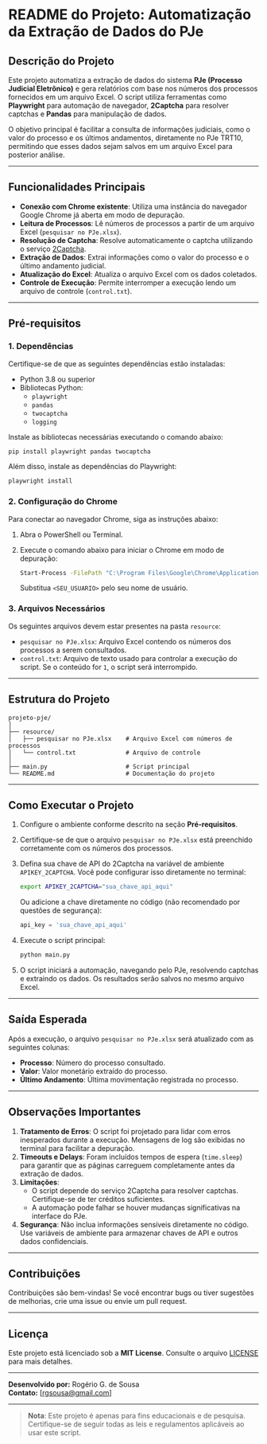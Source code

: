 # README do Projeto: Automatização da Extração de Dados do PJe

## Descrição do Projeto
Este projeto automatiza a extração de dados do sistema **PJe (Processo Judicial Eletrônico)** e gera relatórios com base nos números dos processos fornecidos em um arquivo Excel. O script utiliza ferramentas como **Playwright** para automação de navegador, **2Captcha** para resolver captchas e **Pandas** para manipulação de dados.

O objetivo principal é facilitar a consulta de informações judiciais, como o valor do processo e os últimos andamentos, diretamente no PJe TRT10, permitindo que esses dados sejam salvos em um arquivo Excel para posterior análise.

---

## Funcionalidades Principais
- **Conexão com Chrome existente**: Utiliza uma instância do navegador Google Chrome já aberta em modo de depuração.
- **Leitura de Processos**: Lê números de processos a partir de um arquivo Excel (`pesquisar no PJe.xlsx`).
- **Resolução de Captcha**: Resolve automaticamente o captcha utilizando o serviço [2Captcha](https://2captcha.com/).
- **Extração de Dados**: Extrai informações como o valor do processo e o último andamento judicial.
- **Atualização do Excel**: Atualiza o arquivo Excel com os dados coletados.
- **Controle de Execução**: Permite interromper a execução lendo um arquivo de controle (`control.txt`).

---

## Pré-requisitos

### 1. Dependências
Certifique-se de que as seguintes dependências estão instaladas:

- Python 3.8 ou superior
- Bibliotecas Python:
  - `playwright`
  - `pandas`
  - `twocaptcha`
  - `logging`

Instale as bibliotecas necessárias executando o comando abaixo:

```bash
pip install playwright pandas twocaptcha
```

Além disso, instale as dependências do Playwright:

```bash
playwright install
```

### 2. Configuração do Chrome
Para conectar ao navegador Chrome, siga as instruções abaixo:

1. Abra o PowerShell ou Terminal.
2. Execute o comando abaixo para iniciar o Chrome em modo de depuração:

   ```bash
   Start-Process -FilePath "C:\Program Files\Google\Chrome\Application\chrome.exe" -ArgumentList '--remote-debugging-port=9222', '--user-data-dir="C:\Users\<SEU_USUARIO>\AppData\Local\Google\Chrome\User Data"', '--profile-directory="Default"'
   ```

   Substitua `<SEU_USUARIO>` pelo seu nome de usuário.

### 3. Arquivos Necessários
Os seguintes arquivos devem estar presentes na pasta `resource`:

- `pesquisar no PJe.xlsx`: Arquivo Excel contendo os números dos processos a serem consultados.
- `control.txt`: Arquivo de texto usado para controlar a execução do script. Se o conteúdo for `1`, o script será interrompido.

---

## Estrutura do Projeto

```
projeto-pje/
│
├── resource/
│   ├── pesquisar no PJe.xlsx    # Arquivo Excel com números de processos
│   └── control.txt              # Arquivo de controle
│
├── main.py                      # Script principal
└── README.md                    # Documentação do projeto
```

---

## Como Executar o Projeto

1. Configure o ambiente conforme descrito na seção **Pré-requisitos**.
2. Certifique-se de que o arquivo `pesquisar no PJe.xlsx` está preenchido corretamente com os números dos processos.
3. Defina sua chave de API do 2Captcha na variável de ambiente `APIKEY_2CAPTCHA`. Você pode configurar isso diretamente no terminal:

   ```bash
   export APIKEY_2CAPTCHA="sua_chave_api_aqui"
   ```

   Ou adicione a chave diretamente no código (não recomendado por questões de segurança):

   ```python
   api_key = 'sua_chave_api_aqui'
   ```

4. Execute o script principal:

   ```bash
   python main.py
   ```

5. O script iniciará a automação, navegando pelo PJe, resolvendo captchas e extraindo os dados. Os resultados serão salvos no mesmo arquivo Excel.

---

## Saída Esperada

Após a execução, o arquivo `pesquisar no PJe.xlsx` será atualizado com as seguintes colunas:

- **Processo**: Número do processo consultado.
- **Valor**: Valor monetário extraído do processo.
- **Último Andamento**: Última movimentação registrada no processo.

---

## Observações Importantes

1. **Tratamento de Erros**: O script foi projetado para lidar com erros inesperados durante a execução. Mensagens de log são exibidas no terminal para facilitar a depuração.
2. **Timeouts e Delays**: Foram incluídos tempos de espera (`time.sleep`) para garantir que as páginas carreguem completamente antes da extração de dados.
3. **Limitações**:
   - O script depende do serviço 2Captcha para resolver captchas. Certifique-se de ter créditos suficientes.
   - A automação pode falhar se houver mudanças significativas na interface do PJe.
4. **Segurança**: Não inclua informações sensíveis diretamente no código. Use variáveis de ambiente para armazenar chaves de API e outros dados confidenciais.

---

## Contribuições

Contribuições são bem-vindas! Se você encontrar bugs ou tiver sugestões de melhorias, crie uma issue ou envie um pull request.

---

## Licença

Este projeto está licenciado sob a **MIT License**. Consulte o arquivo [LICENSE](LICENSE) para mais detalhes.

---

**Desenvolvido por:** Rogério G. de Sousa  
**Contato:** [rgsousa@gmail.com]  

--- 

> **Nota**: Este projeto é apenas para fins educacionais e de pesquisa. Certifique-se de seguir todas as leis e regulamentos aplicáveis ao usar este script.